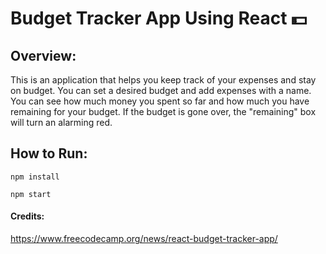 #  Budget Tracker App Using React :dollar:

## Overview: 
This is an application that helps you keep track of your expenses and stay on budget. You can set a desired budget and add expenses with a name. You can see how much money you spent so far and how much you have remaining for your budget. If the budget is gone over, the "remaining" box will turn an alarming red.

## How to Run:

`npm install`

`npm start`

#### Credits:

https://www.freecodecamp.org/news/react-budget-tracker-app/

